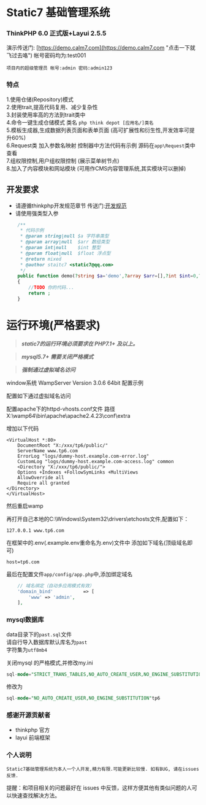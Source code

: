 # Static7 基础管理系统  


### ThinkPHP 6.0 正式版+Layui 2.5.5 

演示传送门: [https://demo.calm7.com](https://demo.calm7.com "点击一下就飞过去咯") 帐号密码均为:test001

`项目内的超级管理员 帐号:admin 密码:admin123`

### 特点  

1.使用仓储(Repository)模式    
2.使用trait,提高代码复用、减少复杂性      
3.封装使用率高的方法到trait类中     
4.命令一键生成仓储模式 类名 `php think depot [应用名/]类名`      
5.模板生成器,生成数据列表页面和表单页面 (高可扩展性和衍生性,开发效率可提升60%)   
6.Request类 加入参数名映射 控制器中方法代码有示例 源码在`app\Request`类中查看     
7.组权限控制,用户组权限控制 (展示菜单树节点)     
8.加入了内容模块和网站模块 (可用作CMS内容管理系统,其实模块可以删掉)


## 开发要求
* 请遵循thinkphp开发规范章节 传送门:[开发规范](https://www.kancloud.cn/manual/thinkphp6_0/1037482)
* 请使用强类型入参   
~~~php
    /**
     * 代码示例
     * @param string|null $a 字符串类型
     * @param array|null  $arr 数组类型
     * @param int|null    $int 整型
     * @param float|null  $float 浮点型
     * @return mixed
     * @author staitc7 <static7@qq.com>
     */
    public function demo(?string $a='demo',?array $arr=[],?int $int=0,?float $float=2.3)
    {
        //TODO 你的代码...
        return ;
    }
~~~    
  


运行环境(严格要求) 
===============

> ***static7的运行环境必须要求在 PHP7.1+ 及以上。***

> ***mysql5.7+ 需要关闭严格模式***

> ***强制通过虚拟域名访问***

 
window系统 WampServer Version 3.0.6 64bit 配置示例

配置如下通过虚拟域名访问

配置apache下的httpd-vhosts.conf文件 路径X:\wamp64\bin\apache\apache2.4.23\conf\extra

增加以下代码
~~~
<VirtualHost *:80>
    DocumentRoot "X:/xxx/tp6/public/"
    ServerName www.tp6.com
    ErrorLog "logs/dummy-host.example.com-error.log"
    CustomLog "logs/dummy-host.example.com-access.log" common
    <Directory "X:/xxx/tp6/public/">
    Options +Indexes +FollowSymLinks +MultiViews
    AllowOverride all
    Require all granted
</Directory>
</VirtualHost>
~~~
然后重启wamp

再打开自己本地的C:\Windows\System32\drivers\etchosts文件,配置如下：
~~~
127.0.0.1 www.tp6.com
~~~

在框架中的.env(.example.env重命名为.env)文件中 添加如下域名(顶级域名即可)

~~~dotenv
host=tp6.com
~~~

最后在配置文件`app/config/app.php`中,添加绑定域名
~~~php
    // 域名绑定（自动多应用模式有效）
    'domain_bind'           => [
        'www' => 'admin',
    ],
~~~

### mysql数据库    

data目录下的`past.sql`文件    
请自行导入数据库默认库名为`past`        
字符集为`utf8mb4`   

关闭mysql 的严格模式,并修改my.ini
~~~sql
sql-mode="STRICT_TRANS_TABLES,NO_AUTO_CREATE_USER,NO_ENGINE_SUBSTITUTION"   
~~~
修改为
~~~sql
sql-mode="NO_AUTO_CREATE_USER,NO_ENGINE_SUBSTITUTION"tp6
~~~     


### 感谢开源贡献者

* thinkphp 官方
* layui 前端框架


### 个人说明
```
Static7基础管理系统为本人一个人开发,精力有限.可能更新比较慢. 如有BUG, 请在issues反馈.
```
提醒：和项目相关的问题最好在 issues 中反馈，这样方便其他有类似问题的人可以快速查找解决方法。
